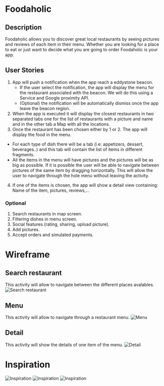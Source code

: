# Foodaholic

## Description
Foodaholic allows you to discover great local restaurants by seeing pictures and reviews of each item in their menu. Whether you are looking for a place to eat or just want to decide what you are going to order Foodaholic is your app.

## User Stories
1. App will push a notification when the app reach a eddystone beacon.
	- If the user select the notification, the app will display the menu for the restaurant associated with the beacon. We will do this using a Service and Google proximity API.
	- (Optional) the notification will be automatically dismiss once the app leave the beacon region.
2. When the app is executed it will display the closest restaurants in two separated tabs one for the list of restaurants with a picture and name and in the other tab a Map with all the locations.
3. Once the restaurant has been chosen either by 1 or 2. The app will display the food in the menu.
  - For each type of dish there will be a tab (i.e: appetizers, dessert, beverages..) and this tab will contain the list of items in different fragments.
  - All the items in the menu will have pictures and the pictures will be as big as possible. If it is possible the user will be able to navigate between pictures of the same item by dragging horizontally. This will allow the user to navigate through the hole menu without leaving the activity.

4. If one of the items is chosen, the app will show a detail view containing: Name of the item, pictures, reviews,...

### Optional
1. Search restaurants in map screen.
2. Filtering dishes in menu screen.
3. Social features (rating, sharing, upload picture).
4. Add pictures. 
5. Accept orders and simulated payments.

# Wireframe

## Search restaurant
This activity will allow to navigate between the different places avalables.
![Search restaurant](search.png)

## Menu
This activity will allow to navigate through a restaurant menu.
![Menu](menu.jpg)

## Detail
This activity will show the details of one item of the menu.
![Detail](detail.jpg)

# Inspiration
![Inspiration](example-search.png)
![Inspiration](example-detail.png)
![Inspiration](example-detail2.png)


